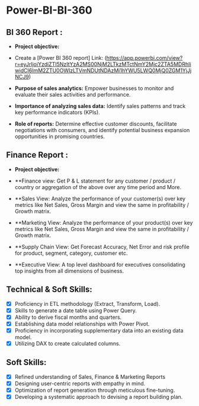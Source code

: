 # Power-BI-BI-360

## BI 360 Report :


- **Project objective:** 

- Create a [Power BI 360 report] Link: (https://app.powerbi.com/view?r=eyJrIjoiYzdiZTI5NzItYzA2MS00NjM2LTkzMTctNmY2Mjc2ZTA5MDRhIiwidCI6ImM2ZTU0OWIzLTVmNDUtNDAzMi1hYWU5LWQ0MjQ0ZGM1YjJjNCJ9) 

- **Purpose of sales analytics:** Empower businesses to monitor and evaluate their sales activities and performance.

- **Importance of analyzing sales data:** Identify sales patterns and track key performance indicators (KPIs).

- **Role of reports:** Determine effective customer discounts, facilitate negotiations with consumers, and identify potential business expansion opportunities in promising countries.


## Finance Report :

- **Project objective:** 

- **Finance view: Get  P & L statement for any customer / product / country or aggregation of the above over any time period and More.

- **Sales View: Analyze the performance of your customer(s) over key metrics like Net Sales, Gross Margin and view the same in profitability / Growth matrix.

- **Marketing View: Analyze the performance of your product(s) over key metrics like Net Sales, Gross Margin and view the same in profitability / Growth matrix.

- **Supply Chain View: Get Forecast Accuracy, Net Error and risk profile for product, segment, category, customer etc.

- **Executive View: A top level dashboard for executives consolidating top insights from all dimensions of business.



## Technical & Soft Skills:
- [x]	Proficiency in ETL methodology (Extract, Transform, Load).
- [x]	Skills to generate a date table using Power Query.
- [x]	Ability to derive fiscal months and quarters.
- [x]	Establishing data model relationships with Power Pivot.
- [x]	Proficiency in incorporating supplementary data into an existing data model.
- [x]	Utilizing DAX to create calculated columns.

## Soft Skills:
- [x]	Refined understanding of Sales, Finance & Marketing Reports
- [x]	Designing user-centric reports with empathy in mind.
- [x]	Optimization of report generation through meticulous fine-tuning.
- [x]	Developing a systematic approach to devising a report building plan.
